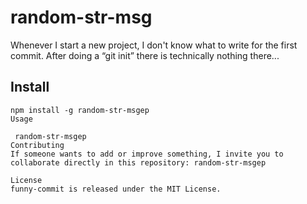 # random-str-msg

Whenever I start a new project, I don't know what to write for the first commit. After doing a “git init” there is technically nothing there...

## Install

```npm
npm install -g random-str-msgep
Usage

 random-str-msgep
Contributing
If someone wants to add or improve something, I invite you to collaborate directly in this repository: random-str-msgep

License
funny-commit is released under the MIT License.
